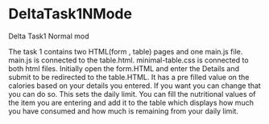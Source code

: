 # DeltaTask1NMode
Delta Task1 Normal mod

The task 1 contains two HTML(form , table) pages and one main.js file. main.js is connected to the table.html. minimal-table.css is connected to both html files. Initially open the form.HTML  and enter the Details and submit to be redirected to the table.HTML. It has a pre filled value on the calories based on your details you entered. If you want you can change that you can do so. This sets the daily limit. You can fill the nutritional values of the item you are entering and add it to the table which displays how much you have consumed and how much is remaining from your daily limit. 




